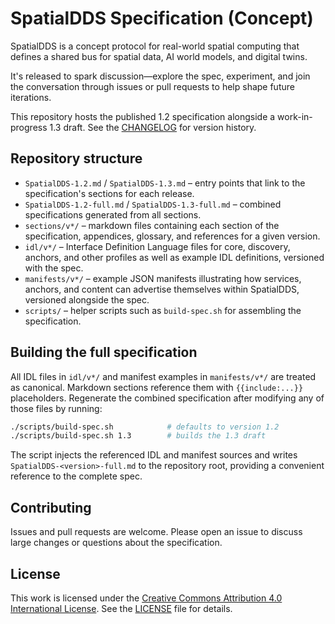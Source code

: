 # SpatialDDS Specification (Concept)

SpatialDDS is a concept protocol for real-world spatial computing that defines a shared bus for spatial data, AI world models, and digital twins.

It's released to spark discussion—explore the spec, experiment, and join the conversation through issues or pull requests to help shape future iterations.

This repository hosts the published 1.2 specification alongside a work-in-progress 1.3 draft. See the [CHANGELOG](CHANGELOG.md) for version history.

## Repository structure

- `SpatialDDS-1.2.md` / `SpatialDDS-1.3.md` – entry points that link to the specification's sections for each release.
- `SpatialDDS-1.2-full.md` / `SpatialDDS-1.3-full.md` – combined specifications generated from all sections.
- `sections/v*/` – markdown files containing each section of the specification, appendices, glossary, and references for a given version.
- `idl/v*/` – Interface Definition Language files for core, discovery, anchors, and other profiles as well as example IDL definitions, versioned with the spec.
- `manifests/v*/` – example JSON manifests illustrating how services, anchors, and content can advertise themselves within SpatialDDS, versioned alongside the spec.
- `scripts/` – helper scripts such as `build-spec.sh` for assembling the specification.

## Building the full specification

All IDL files in `idl/v*/` and manifest examples in `manifests/v*/` are treated as canonical. Markdown sections reference them with `{{include:...}}` placeholders. Regenerate the combined specification after modifying any of those files by running:

```bash
./scripts/build-spec.sh            # defaults to version 1.2
./scripts/build-spec.sh 1.3        # builds the 1.3 draft
```

The script injects the referenced IDL and manifest sources and writes `SpatialDDS-<version>-full.md` to the repository root, providing a convenient reference to the complete spec.

## Contributing

Issues and pull requests are welcome. Please open an issue to discuss large changes or questions about the specification.

## License

This work is licensed under the [Creative Commons Attribution 4.0 International License](https://creativecommons.org/licenses/by/4.0/).
See the [LICENSE](LICENSE) file for details.

